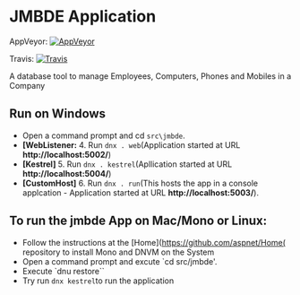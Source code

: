 # JMBDE Application

AppVeyor: [![AppVeyor](https://ci.appveyor.com/api/projects/status/ja8a7j6jscj7k3xa/branch/dev?svg=true)](https://ci.appveyor.com/project/jmuelbert/jmbde-aspnet)

Travis: [![Travis](https://travis-ci.org/aspnet/MusicStore.svg?branch=dev)](https://travis-ci.org/jmuelbert/jmbde-aspnet)

A database tool to manage Employees, Computers, Phones and Mobiles in a Company

## Run on Windows
* Open a command prompt and cd `src\jmbde`.
* **[WebListener:**
    4. Run `dnx . web`(Application started at URL **http://localhost:5002/**)
* **[Kestrel]**
    5. Run `dnx . kestrel`(Apllication started at URL **http://localhost:5004/**)
* **[CustomHost]**
    6. Run `dnx . run`(This hosts the app in a console applcation - Application started at URL **http://localhost:5003/**).

## To run the jmbde App on Mac/Mono or Linux:
* Follow the instructions at the [Home](https://github.com/aspnet/Home( repository to install Mono and DNVM on the System
* Open a command prompt and excute `cd src/jmbde'.
* Execute `dnu restore``
* Try run `dnx kestrel`to run the application
